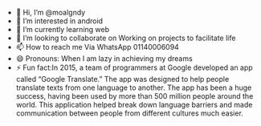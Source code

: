 - 👋 Hi, I’m @moalgndy
- 👀 I’m interested in android
- 🌱 I’m currently learning web
- 💞️ I’m looking to collaborate on Working on projects to facilitate life
- 📫 How to reach me Via WhatsApp 01140006094
- 😄 Pronouns: When I am lazy in achieving my dreams
- ⚡ Fun fact:In 2015, a team of programmers at Google developed an app called “Google Translate.” The app was designed to help people translate texts from one language to another. The app has been a huge success, having been used by more than 500 million people around the world. This application helped break down language barriers and made communication between people from different cultures much easier.

<!---
moalgndy/moalgndy is a ✨ special ✨ repository because its `README.md` (this file) appears on your GitHub profile.
You can click the Preview link to take a look at your changes.
--->
